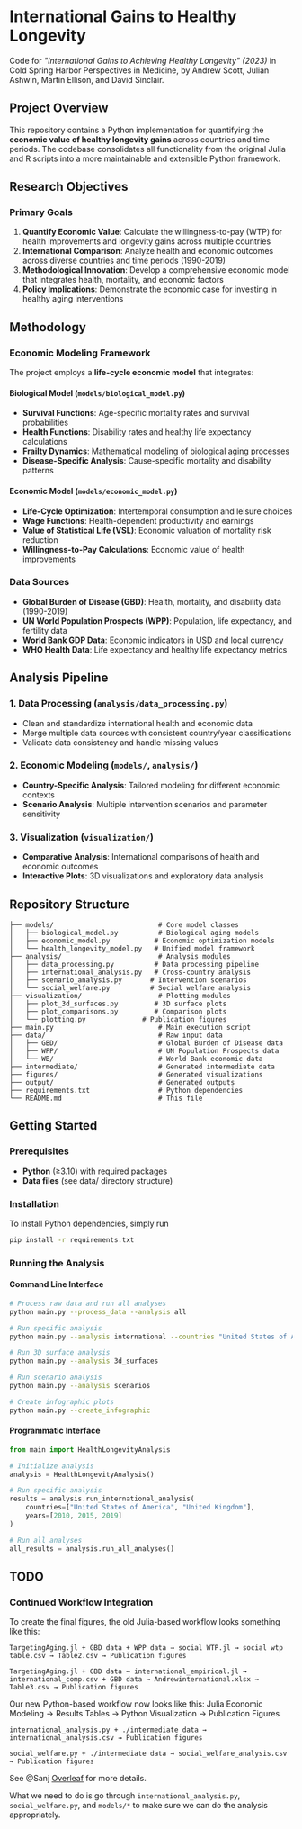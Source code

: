 # International Gains to Healthy Longevity

Code for *"International Gains to Achieving Healthy Longevity" (2023)* in Cold Spring Harbor Perspectives in Medicine, by Andrew Scott, Julian Ashwin, Martin Ellison, and David Sinclair.

## Project Overview

This repository contains a Python implementation for quantifying the **economic value of healthy longevity gains** across countries and time periods. The codebase consolidates all functionality from the original Julia and R scripts into a more maintainable and extensible Python framework.

## Research Objectives

### Primary Goals

1. **Quantify Economic Value**: Calculate the willingness-to-pay (WTP) for health improvements and longevity gains across multiple countries
2. **International Comparison**: Analyze health and economic outcomes across diverse countries and time periods (1990-2019)
3. **Methodological Innovation**: Develop a comprehensive economic model that integrates health, mortality, and economic factors
4. **Policy Implications**: Demonstrate the economic case for investing in healthy aging interventions

## Methodology

### Economic Modeling Framework

The project employs a **life-cycle economic model** that integrates:

#### **Biological Model** (`models/biological_model.py`)

- **Survival Functions**: Age-specific mortality rates and survival probabilities
- **Health Functions**: Disability rates and healthy life expectancy calculations
- **Frailty Dynamics**: Mathematical modeling of biological aging processes
- **Disease-Specific Analysis**: Cause-specific mortality and disability patterns

#### **Economic Model** (`models/economic_model.py`)

- **Life-Cycle Optimization**: Intertemporal consumption and leisure choices
- **Wage Functions**: Health-dependent productivity and earnings
- **Value of Statistical Life (VSL)**: Economic valuation of mortality risk reduction
- **Willingness-to-Pay Calculations**: Economic value of health improvements

### Data Sources

- **Global Burden of Disease (GBD)**: Health, mortality, and disability data (1990-2019)
- **UN World Population Prospects (WPP)**: Population, life expectancy, and fertility data
- **World Bank GDP Data**: Economic indicators in USD and local currency
- **WHO Health Data**: Life expectancy and healthy life expectancy metrics

## Analysis Pipeline

### 1. **Data Processing** (`analysis/data_processing.py`)

- Clean and standardize international health and economic data
- Merge multiple data sources with consistent country/year classifications
- Validate data consistency and handle missing values

### 2. **Economic Modeling** (`models/`, `analysis/`)

- **Country-Specific Analysis**: Tailored modeling for different economic contexts
- **Scenario Analysis**: Multiple intervention scenarios and parameter sensitivity

### 3. **Visualization** (`visualization/`)

- **Comparative Analysis**: International comparisons of health and economic outcomes
- **Interactive Plots**: 3D visualizations and exploratory data analysis

## Repository Structure

```
├── models/                          # Core model classes
│   ├── biological_model.py          # Biological aging models
│   ├── economic_model.py           # Economic optimization models
│   └── health_longevity_model.py   # Unified model framework
├── analysis/                        # Analysis modules
│   ├── data_processing.py          # Data processing pipeline
│   ├── international_analysis.py   # Cross-country analysis
│   ├── scenario_analysis.py       # Intervention scenarios
│   └── social_welfare.py          # Social welfare analysis
├── visualization/                   # Plotting modules
│   ├── plot_3d_surfaces.py         # 3D surface plots
│   ├── plot_comparisons.py         # Comparison plots
│   └── plotting.py    		     # Publication figures
├── main.py                          # Main execution script
├── data/                            # Raw input data
│   ├── GBD/                         # Global Burden of Disease data
│   ├── WPP/                         # UN Population Prospects data
│   └── WB/                          # World Bank economic data
├── intermediate/                    # Generated intermediate data
├── figures/                         # Generated visualizations
├── output/                          # Generated outputs
├── requirements.txt                 # Python dependencies
└── README.md                        # This file
```

## Getting Started

### Prerequisites

- **Python** (≥3.10) with required packages
- **Data files** (see data/ directory structure)

### Installation

To install Python dependencies, simply run

```bash
pip install -r requirements.txt
```

### Running the Analysis

#### Command Line Interface

```bash
# Process raw data and run all analyses
python main.py --process_data --analysis all

# Run specific analysis
python main.py --analysis international --countries "United States of America" "United Kingdom" --years 2010 2015 2019

# Run 3D surface analysis
python main.py --analysis 3d_surfaces

# Run scenario analysis
python main.py --analysis scenarios

# Create infographic plots
python main.py --create_infographic
```

#### Programmatic Interface

```python
from main import HealthLongevityAnalysis

# Initialize analysis
analysis = HealthLongevityAnalysis()

# Run specific analysis
results = analysis.run_international_analysis(
    countries=["United States of America", "United Kingdom"],
    years=[2010, 2015, 2019]
)

# Run all analyses
all_results = analysis.run_all_analyses()
```

## TODO

### Continued Workflow Integration

To create the final figures, the old Julia-based workflow looks something like this:
```
TargetingAging.jl + GBD data + WPP data → social WTP.jl → social wtp table.csv → Table2.csv → Publication figures

TargetingAging.jl + GBD data → international_empirical.jl → international_comp.csv + GBD data → Andrewinternational.xlsx → Table3.csv → Publication figures 
```

Our new Python-based workflow now looks like this:
Julia Economic Modeling → Results Tables → Python Visualization → Publication Figures
```
international_analysis.py + ./intermediate data → international_analysis.csv → Publication figures

social_welfare.py + ./intermediate data → social_welfare_analysis.csv → Publication figures
```

See @Sanj [Overleaf](https://www.overleaf.com/project/68e3b39f08accb2be4d82d51) for more details.

What we need to do is go through `international_analysis.py`, `social_welfare.py`, and `models/*` to make sure we can do the analysis appropriately.